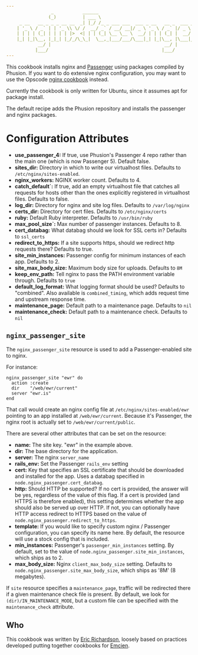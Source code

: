 ```yaml
---
                 _           ______
                (_)          | ___ \
     _ __   __ _ _ _ __ __  _| |_/ /_ _ ___ ___  ___ _ __   __ _  ___ _ __
    | '_ \ / _` | | '_ \\ \/ /  __/ _` / __/ __|/ _ \ '_ \ / _` |/ _ \ '__|
    | | | | (_| | | | | |>  <| | | (_| \__ \__ \  __/ | | | (_| |  __/ |
    |_| |_|\__, |_|_| |_/_/\_\_|  \__,_|___/___/\___|_| |_|\__, |\___|_|
            __/ |                                           __/ |
           |___/                                           |___/
---
```


This cookbook installs nginx and [Passenger](https://www.phusionpassenger.com/)
using packages compiled by Phusion.  If you want to do extensive nginx
configuration, you may want to use the Opscode
[nginx cookbook](https://github.com/opscode-cookbooks/nginx) instead.

Currently the cookbook is only written for Ubuntu, since it assumes apt for
package install.

The default recipe adds the Phusion repository and installs the passenger and
nginx packages.

# Configuration Attributes

* __use\_passenger\_4:__ If true, use Phusion's Passenger 4 repo rather than
    the main one (which is now Passenger 5). Default false.
* __sites\_dir:__ Directory in which to write our virtualhost files. Defaults
    to `/etc/nginx/sites-enabled`.
* __nginx\_workers:__ NGINX worker count. Defaults to 4.
* __catch\_default`:__ If true, add an empty virtualhost file that catches all
    requests for hosts other than the ones explicitly registered in virtualhost
    files. Defaults to false.
* __log\_dir:__ Directory for nginx and site log files. Defaults to `/var/log/nginx`
* __certs\_dir:__ Directory for cert files. Defaults to `/etc/nginx/certs`
* __ruby:__ Default Ruby interpreter. Defaults to `/usr/bin/ruby`
* __max\_pool\_size`:__ Max number of passenger instances. Defaults to 8.
* __cert\_databag:__ What databag should we look for SSL certs in? Defaults to `ssl_certs`
* __redirect\_to\_https:__ If a site supports https, should we redirect http
    requests there? Defaults to true.
* __site\_min\_instances:__ Passenger config for minimum instances of each app. Defaults to 2.
* __site\_max\_body\_size:__ Maximum body size for uploads. Defaults to `8M`
* __keep\_env\_path:__ Tell nginx to pass the PATH environment variable through. Defaults to `true`
* __default\_log\_format:__ What logging format should be used? Defaults to "combined".
    Also available is `combined_timing`, which adds request time and upstream response time.
* __maintenance\_page:__ Default path to a maintenance page. Defaults to `nil`
* __maintenance\_check:__ Default path to a maintenance check. Defaults to `nil`

## `nginx_passenger_site`

The `nginx_passenger_site` resource is used to add a Passenger-enabled site
to nginx.

For instance:

    nginx_passenger_site "ewr" do
      action :create
      dir    "/web/ewr/current"
      server "ewr.is"
    end

That call would create an nginx config file at `/etc/nginx/sites-enabled/ewr`
pointing to an app installed at `/web/ewr/current`.  Because it's Passenger,
the nginx root is actually set to `/web/ewr/current/public`.

There are several other attributes that can be set on the resource:

* __name:__ The site key.  "ewr" in the example above.
* __dir:__ The base directory for the application.
* __server:__ The nginx `server_name`
* __rails_env:__ Set the Passenger `rails_env` setting
* __cert:__ Key that specifies an SSL certificate that should be downloaded
    and installed for the app.  Uses a databag specified in
    `node.nginx_passenger.cert_databag`.
* __http:__ Should HTTP be supported?  If no cert is provided, the answer
    will be yes, regardless of the value of this flag.  If a cert is provided
    (and HTTPS is therefore enabled), this setting determines whether the
    app should also be served up over HTTP.  If not, you can optionally have
    HTTP access redirect to HTTPS based on the value of
    `node.nginx_passenger.redirect_to_https`.
* __template:__ If you would like to specify custom nginx / Passenger
    configuration, you can specify its name here.  By default, the resource
    will use a stock config that is included.
* __min_instances:__ Passenger's `passenger_min_instances` setting.  By default,
    set to the value of `node.nginx_passenger.site_min_instances`, which ships as
    to 2.
* __max\_body\_size:__ Nginx `client_max_body_size` setting.  Defaults to
    `node.nginx_passenger.site_max_body_size`, which ships as '8M' (8 megabytes).

If `site` resource specifies a `maintenance_page`, traffic will be redirected
there if a given maintenance check file is present.  By default, we look for
`(dir)/IN_MAINTENANCE_MODE`, but a custom file can be specified with
the `maintenance_check` attribute.

## Who

This cookbook was written by [Eric Richardson](http://ewr.is), loosely based on
practices developed putting together cookbooks for [Emcien](http://emcien.com).
